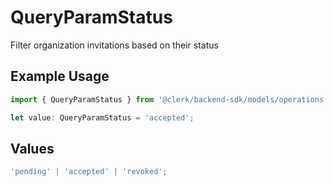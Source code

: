 # QueryParamStatus

Filter organization invitations based on their status

## Example Usage

```typescript
import { QueryParamStatus } from '@clerk/backend-sdk/models/operations';

let value: QueryParamStatus = 'accepted';
```

## Values

```typescript
'pending' | 'accepted' | 'revoked';
```
